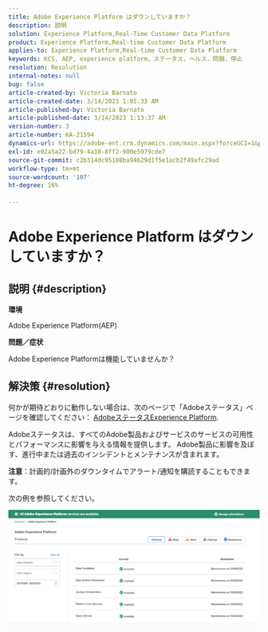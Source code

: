 ```yaml
---
title: Adobe Experience Platform はダウンしていますか？
description: 説明
solution: Experience Platform,Real-Time Customer Data Platform
product: Experience Platform,Real-time Customer Data Platform
applies-to: Experience Platform,Real-time Customer Data Platform
keywords: KCS, AEP, experience platform，ステータス，ヘルス，問題，停止
resolution: Resolution
internal-notes: null
bug: false
article-created-by: Victoria Barnato
article-created-date: 3/14/2023 1:05:33 AM
article-published-by: Victoria Barnato
article-published-date: 3/14/2023 1:13:37 AM
version-number: 3
article-number: KA-21594
dynamics-url: https://adobe-ent.crm.dynamics.com/main.aspx?forceUCI=1&pagetype=entityrecord&etn=knowledgearticle&id=16201d51-04c2-ed11-83ff-6045bd006d92
exl-id: e02a5a22-bd79-4a18-8ff2-900e5979cde7
source-git-commit: c2b314dc95108ba94629d1f5e1acb2f49afc29ad
workflow-type: tm+mt
source-wordcount: '107'
ht-degree: 16%

---
```


# Adobe Experience Platform はダウンしていますか？

## 説明 {#description}


<b>環境</b>

Adobe Experience Platform(AEP)

<b>問題／症状</b>

Adobe Experience Platformは機能していませんか？


## 解決策 {#resolution}


何かが期待どおりに動作しない場合は、次のページで「Adobeステータス」ページを確認してください： [AdobeステータスExperience Platform](https://status.adobe.com/cloud/experience_platform#/).

Adobeステータスは、すべてのAdobe製品およびサービスのサービスの可用性とパフォーマンスに影響を与える情報を提供します。 Adobe製品に影響を及ぼす、進行中または過去のインシデントとメンテナンスが含まれます。

<b>注意</b>：計画的/計画外のダウンタイムでアラート/通知を購読することもできます。

次の例を参照してください。

![](assets/dc4ebf6a-94b6-ed11-83fe-6045bd006a22.png)
